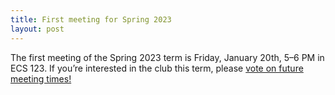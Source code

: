 ```yaml
---
title: First meeting for Spring 2023
layout: post
---
```


The first meeting of the Spring 2023 term is Friday, January 20th, 5–6 PM in ECS 123. If you’re interested in the club this term, please [vote on future meeting times!](https://www.when2meet.com/?18395628-GBqtE)
